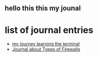 ## hello this this my jounal


# list of journal entries 

- [my journey learning the terminal](entries/terminal.md)
- [Journal about Types of Firewalls](entries/cyberclass.md)
                                   
